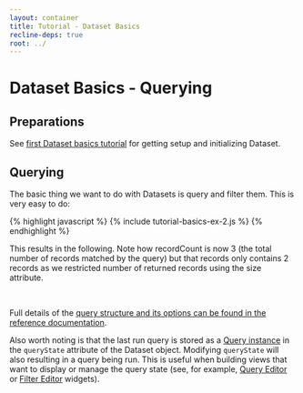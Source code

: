 ```yaml
---
layout: container
title: Tutorial - Dataset Basics
recline-deps: true
root: ../
---
```


<div class="page-header">
  <h1>
    Dataset Basics - Querying
  </h1>
</div>

## Preparations

See <a href="{{page.root}}/docs/tutorial-basics.html">first Dataset basics tutorial</a> for getting setup and initializing Dataset.

<script type="text/javascript">
{% include data.js %}
var dataset = new recline.Model.Dataset({
  records: data
});
</script>

## Querying

The basic thing we want to do with Datasets is query and filter them. This is very easy to do:

{% highlight javascript %}
{% include tutorial-basics-ex-2.js %}
{% endhighlight %}

This results in the following. Note how recordCount is now 3 (the total number of records matched by the query) but that records only contains 2 records as we restricted number of returned records using the size attribute.

<div class="ex-2 well">&nbsp;</div>

<script type="text/javascript"> 
$('.ex-2').html('');
{% include tutorial-basics-ex-2.js %}
</script>

Full details of the <a href="models.html#query">query structure and its options can be found in the reference documentation</a>.

Also worth noting is that the last run query is stored as a <a href="models.html#query">Query instance</a> in the `queryState` attribute of the Dataset object. Modifying `queryState` will also resulting in a query being run. This is useful when building views that want to display or manage the query state (see, for example, <a href="src/widget.queryeditor.html">Query Editor</a> or <a href="src/widget.filtereditor.html">Filter Editor</a> widgets).


